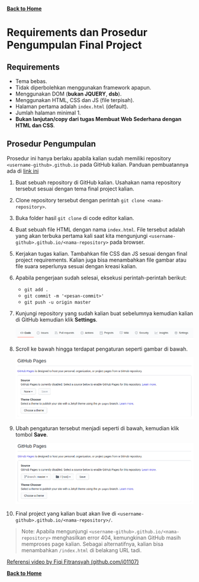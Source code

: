 [**Back to Home**](./../README.md)

# Requirements dan Prosedur Pengumpulan Final Project

## Requirements
- Tema bebas.
- Tidak diperbolehkan menggunakan framework apapun.
- Menggunakan DOM (**bukan JQUERY**, **dsb**).
- Menggunakan HTML, CSS dan JS (file terpisah).
- Halaman pertama adalah `index.html` (default).
- Jumlah halaman minimal 1.
- **Bukan lanjutan/copy dari tugas Membuat Web Sederhana dengan HTML dan CSS**.

## Prosedur Pengumpulan

Prosedur ini hanya berlaku apabila kalian sudah memiliki repository `<username-github>.github.io` pada GitHub kalian. Panduan pembuatannya ada di [link ini](prosedur-pengumpulan-tugas-membuat-web-sederhana-dengan-html-dan-css.md)

1. Buat sebuah repository di GitHub kalian. Usahakan nama repository tersebut sesuai dengan tema final project kalian.
2. Clone repository tersebut dengan perintah `git clone <nama-repository>`.
3. Buka folder hasil `git clone` di code editor kalian.
4. Buat sebuah file HTML dengan nama `index.html`. File tersebut adalah yang akan terbuka pertama kali saat kita mengunjungi `<username-github>.github.io/<nama-repository>` pada browser.
5. Kerjakan tugas kalian. Tambahkan file CSS dan JS sesuai dengan final project requirements. Kalian juga bisa menambahkan file gambar atau file suara seperlunya sesuai dengan kreasi kalian.
6. Apabila pengerjaan sudah selesai, eksekusi perintah-perintah berikut:
   - `git add .`
   - `git commit -m '<pesan-commit>'`
   - `git push -u origin master`
7. Kunjungi repository yang sudah kalian buat sebelumnya kemudian kalian di GitHub kemudian klik **Settings**.

   ![Repo Setting](./../assets/repo-setting.png)

8. Scroll ke bawah hingga terdapat pengaturan seperti gambar di bawah.

   ![GitHub Page 1](./../assets/github-page-1.png)

9. Ubah pengaturan tersebut menjadi seperti di bawah, kemudian klik tombol **Save**.

   ![GitHub Page 2](./../assets/github-page-2.png)

10. Final project yang kalian buat akan live di `<username-github>.github.io/<nama-repository>/`.

> Note: Apabila mengunjungi `<username-github>.github.io/<nama-repository>` menghasilkan error 404, kemungkinan GitHub masih memproses page kalian. Sebagai alternatifnya, kalian bisa menambahkan `/index.html` di belakang URL tadi.

[Referensi video by Fiqi Fitransyah (github.com/i01107)](https://drive.google.com/file/d/1e5BS8BeEzkdXFpzOfghBQMdHBg3ZRXG4/view?usp=sharing)

[**Back to Home**](./../README.md)
